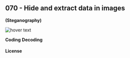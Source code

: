<h2>070 - Hide and extract data in images</h2>
<b>(Steganography)</b>
<p></p>
<img src="https://img.shields.io/badge/C++-17 | opencv-blue" title="hover text">
<p></p>



<b>Coding</b>
<b>Decoding</b>

<h4>License</h4>
<a href="https://opencv.org/license/></a>
